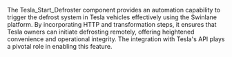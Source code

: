 The Tesla_Start_Defroster component provides an automation capability to trigger the defrost system in Tesla vehicles effectively using the Swinlane platform. By incorporating HTTP and transformation steps, it ensures that Tesla owners can initiate defrosting remotely, offering heightened convenience and operational integrity. The integration with Tesla's API plays a pivotal role in enabling this feature.

